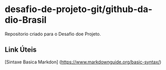 # desafio-de-projeto-git/github-da-dio-Brasil
Repositorio criado para o Desafio doe Projeto.


## Link Úteis
[Sintaxe Basica Markdon] (https://www.markdownguide.org/basic-syntax/)
